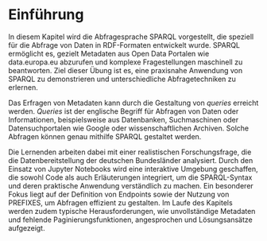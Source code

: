# Einführung
In diesem Kapitel wird die Abfragesprache SPARQL vorgestellt, die speziell für die Abfrage von Daten in RDF-Formaten entwickelt wurde. SPARQL ermöglicht es, gezielt Metadaten aus Open Data Portalen wie data.europa.eu abzurufen und komplexe Fragestellungen maschinell zu beantworten. Ziel dieser Übung ist es, eine praxisnahe Anwendung von SPARQL zu demonstrieren und unterschiedliche Abfragetechniken zu erlernen.

Das Erfragen von Metadaten kann durch die Gestaltung von *queries* erreicht werden. *Queries* ist der englische Begriff für Abfragen von Daten oder Informationen, beispielsweise aus Datenbanken, Suchmaschinen oder Datensuchportalen wie Google oder wissenschaftlichen Archiven. Solche Abfragen können genau mithilfe SPARQL gestaltet werden. 

Die Lernenden arbeiten dabei mit einer realistischen Forschungsfrage, die die Datenbereitstellung der deutschen Bundesländer analysiert. Durch den Einsatz von Jupyter Notebooks wird eine interaktive Umgebung geschaffen, die sowohl Code als auch Erläuterungen integriert, um die SPARQL-Syntax und deren praktische Anwendung verständlich zu machen. Ein besonderer Fokus liegt auf der Definition von Endpoints sowie der Nutzung von PREFIXES, um Abfragen effizient zu gestalten. Im Laufe des Kapitels werden zudem typische Herausforderungen, wie unvollständige Metadaten und fehlende Paginierungsfunktionen, angesprochen und Lösungsansätze aufgezeigt.